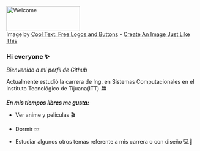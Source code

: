 <!---![](https://images.cooltext.com/5466305.png)-->
<a href="https://cooltext.com"><img src="https://images.cooltext.com/5466305.png" width="192" height="65" alt="Welcome" /></a>
<br />Image by <a href="https://cooltext.com">Cool Text: Free Logos and Buttons</a> - <a href="https://cooltext.com/Edit-Logo?LogoID=3635933640">Create An Image Just Like This</a>

### Hi everyone ✨
*Bienvenido a mi perfil de Github*

Actualmente estudió la carrera de Ing. en Sistemas Computacionales en el Instituto Tecnológico de Tijuana(ITT) 🏛

***En mis tiempos libres me gusta:***


- Ver anime y peliculas 🎬


- Dormir 💤


- Estudiar algunos otros temas referente a mis carrera o con diseño 💻🎨







